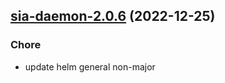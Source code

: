 

## [sia-daemon-2.0.6](https://github.com/truecharts/charts/compare/sia-daemon-2.0.5...sia-daemon-2.0.6) (2022-12-25)

### Chore

- update helm general non-major
  
  